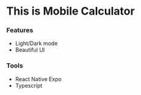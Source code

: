 # This is Mobile Calculator

### Features
- Light/Dark mode
- Beautiful UI

### Tools
- React Native Expo
- Typescript

